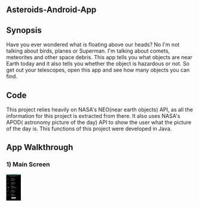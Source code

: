 ## Asteroids-Android-App
## Synopsis

Have you ever wondered what is floating above our heads? No I'm not talking about birds, planes or Superman. I'm talking about comets, meteorites
and other space debris. This app tells you what objects are near Earth today and it also tells you whether the object is hazardous or not.
So get out your telescopes, open this app and see how many objects you can find. 

## Code

This project relies heavily on NASA's NEO(near earth objects) API, as all the information for this project is extracted from there. It also uses 
NASA's APOD( astronomy picture of the day) API to show the user what the picture of the day is.
This functions of this project were developed in Java.  

## App Walkthrough

### 1) Main Screen
<img src = "stars-demo-images/main-activity.png" height = "70">
